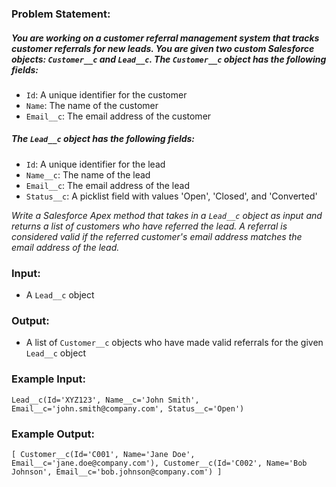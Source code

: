 ### Problem Statement:

##### You are working on a customer referral management system that tracks customer referrals for new leads. You are given two custom Salesforce objects: `Customer__c` and `Lead__c`. The `Customer__c` object has the following fields:

-   `Id`: A unique identifier for the customer
-   `Name`: The name of the customer
-   `Email__c`: The email address of the customer

##### The `Lead__c` object has the following fields:

-   `Id`: A unique identifier for the lead
-   `Name__c`: The name of the lead
-   `Email__c`: The email address of the lead
-   `Status__c`: A picklist field with values 'Open', 'Closed', and 'Converted'

*Write a Salesforce Apex method that takes in a `Lead__c` object as input and returns a list of customers who have referred the lead. A referral is considered valid if the referred customer's email address matches the email address of the lead.*

### Input:

-   A `Lead__c` object

### Output:

-   A list of `Customer__c` objects who have made valid referrals for the given `Lead__c` object

### Example Input:

`Lead__c(Id='XYZ123', Name__c='John Smith', Email__c='john.smith@company.com', Status__c='Open')`

### Example Output:

`[
   Customer__c(Id='C001', Name='Jane Doe', Email__c='jane.doe@company.com'),
   Customer__c(Id='C002', Name='Bob Johnson', Email__c='bob.johnson@company.com')
 ]`
